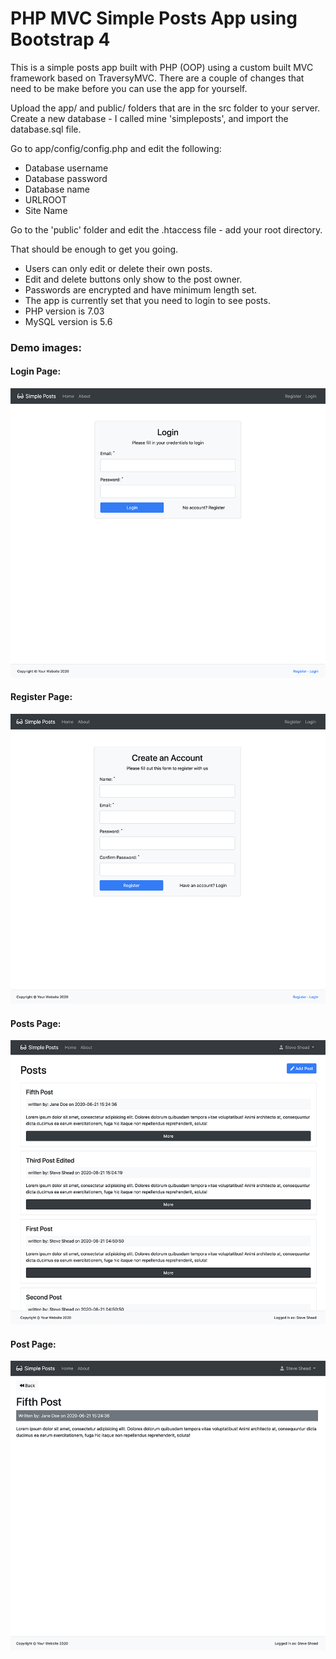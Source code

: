 # PHP MVC Simple Posts App using Bootstrap 4

This is a simple posts app built with PHP (OOP) using a custom built MVC framework based on TraversyMVC.  There are a couple of changes that need to be make before you can use the app for yourself.

Upload the app/ and public/ folders that are in the src folder to your server.
Create a new database - I called mine 'simpleposts', and import the database.sql file.

Go to app/config/config.php and edit the following:
- Database username
- Database password
- Database name
- URLROOT
- Site Name

Go to the 'public' folder and edit the .htaccess file - add your root directory.

That should be enough to get you going.

- Users can only edit or delete their own posts.
- Edit and delete buttons only show to the post owner.
- Passwords are encrypted and have minimum length set.
- The app is currently set that you need to login to see posts.
- PHP version is 7.03
- MySQL version is 5.6


### Demo images:
#### Login Page:
![login.png](demo_images/login.png)

#### Register Page:
![register.png](demo_images/register.png)

#### Posts Page:
![posts.png](demo_images/posts.png)

#### Post Page:
![post.png](demo_images/post.png)

